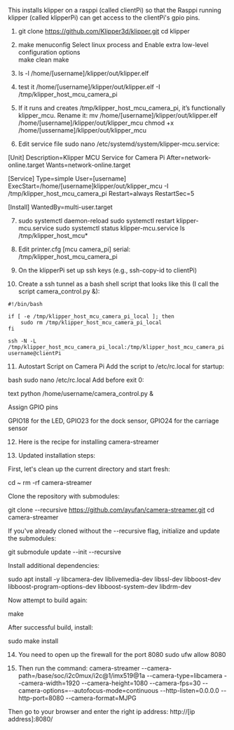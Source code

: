 This installs klipper on a rasppi (called clientPi) so that the Rasppi running klipper (called klipperPi) can get access to the clientPi's gpio pins. 

1. git clone https://github.com/Klipper3d/klipper.git
cd klipper

2. make menuconfig
Select linux process and Enable extra low-level configuration options   
make clean
make

4. ls -l /home/[username]/klipper/out/klipper.elf
5. test it /home/[username]/klipper/out/klipper.elf -I /tmp/klipper_host_mcu_camera_pi
6. If it runs and creates /tmp/klipper_host_mcu_camera_pi, it’s functionally klipper_mcu. Rename it: mv /home/[username]/klipper/out/klipper.elf /home/[username]/klipper/out/klipper_mcu
chmod +x /home/[ussername]/klipper/out/klipper_mcu
7. Edit service file sudo nano /etc/systemd/system/klipper-mcu.service:

[Unit]
Description=Klipper MCU Service for Camera Pi
After=network-online.target
Wants=network-online.target

[Service]
Type=simple
User=[username]
ExecStart=/home/[username]klipper/out/klipper_mcu -I /tmp/klipper_host_mcu_camera_pi
Restart=always
RestartSec=5

[Install]
WantedBy=multi-user.target

7. sudo systemctl daemon-reload
sudo systemctl restart klipper-mcu.service
sudo systemctl status klipper-mcu.service
ls /tmp/klipper_host_mcu*

8. Edit printer.cfg
[mcu camera_pi]
serial: /tmp/klipper_host_mcu_camera_pi

9. On the klipperPi set up ssh keys (e.g., ssh-copy-id to clientPi)
    
10. Create a ssh tunnel as a bash shell script that looks like this (I call the script camera_control.py &):
```
#!/bin/bash

if [ -e /tmp/klipper_host_mcu_camera_pi_local ]; then
    sudo rm /tmp/klipper_host_mcu_camera_pi_local
fi

ssh -N -L /tmp/klipper_host_mcu_camera_pi_local:/tmp/klipper_host_mcu_camera_pi username@clientPi
```
11. Autostart Script on Camera Pi
Add the script to /etc/rc.local for startup:

bash
sudo nano /etc/rc.local
Add before exit 0:

text
python /home/username/camera_control.py &


Assign GPIO pins

GPIO18 for the LED, GPIO23 for the dock sensor, GPIO24 for the carriage sensor

12. Here is the recipe for installing camera-streamer

13. Updated installation steps:

First, let's clean up the current directory and start fresh:

cd ~
rm -rf camera-streamer

Clone the repository with submodules:

git clone --recursive https://github.com/ayufan/camera-streamer.git
cd camera-streamer

If you've already cloned without the --recursive flag, initialize and update the submodules:

git submodule update --init --recursive

Install additional dependencies:

sudo apt install -y libcamera-dev liblivemedia-dev libssl-dev libboost-dev libboost-program-options-dev libboost-system-dev libdrm-dev

Now attempt to build again:

make

After successful build, install:

sudo make install

14. You need to open up the firewall for the port 8080
sudo ufw allow 8080

15. Then run the command:
camera-streamer   --camera-path=/base/soc/i2c0mux/i2c@1/imx519@1a   --camera-type=libcamera   --camera-width=1920   --camera-height=1080   --camera-fps=30   --camera-options=--autofocus-mode=continuous   --http-listen=0.0.0.0   --http-port=8080   --camera-format=MJPG

Then go to your browser and enter the right ip address:
http://[ip address]:8080/



